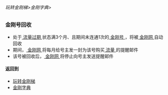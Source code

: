 ###### 玩转金刚梯>金刚字典>

### 金刚号回收
- 处于[ 流量过期 ](https://github.com/a2zitpro/web/blob/master/LadderFree/kkDictionary/KKDataTrafficExpiredMark.md)状态满3个月、且期间未连通1次的[ 金刚号 ](https://github.com/a2zitpro/web/blob/master/LadderFree/kkDictionary/KKID.md)，将被[ 金刚网 ](https://github.com/a2zitpro/web/blob/master/LadderFree/kkDictionary/KKSiteZh.md)自动回收
- 期间，[ 金刚网 ](https://github.com/a2zitpro/web/blob/master/LadderFree/kkDictionary/KKSiteZh.md)将每月给号主发一封为该号购买[ 流量 ](https://github.com/a2zitpro/web/blob/master/LadderFree/kkDictionary/KKDataTraffic.md)的提醒邮件
- 该号被回收后，[ 金刚网 ](https://github.com/a2zitpro/web/blob/master/LadderFree/kkDictionary/KKSiteZh.md)将停止向号主发送提醒邮件

#### 返回到
- [玩转金刚梯](https://github.com/a2zitpro/web/blob/master/LadderFree/A.md)
- [金刚字典](https://github.com/a2zitpro/web/blob/master/LadderFree/kkDictionary/KKDictionary.md)


